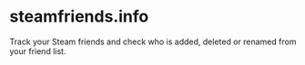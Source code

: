 # steamfriends.info
Track your Steam friends and check who is added, deleted or renamed from your friend list.
